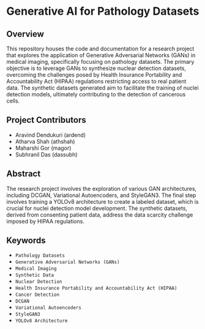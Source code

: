 # Generative AI for Pathology Datasets

## Overview
This repository houses the code and documentation for a research project that explores the application of Generative Adversarial Networks (GANs) in medical imaging, specifically focusing on pathology datasets. The primary objective is to leverage GANs to synthesize nuclear detection datasets, overcoming the challenges posed by Health Insurance Portability and Accountability Act (HIPAA) regulations restricting access to real patient data. The synthetic datasets generated aim to facilitate the training of nuclei detection models, ultimately contributing to the detection of cancerous cells.
 
## Project Contributors
- Aravind Dendukuri (ardend)
- Atharva Shah (athshah)
- Maharshi Gor (magor)
- Subhranil Das (dassubh)

## Abstract
The research project involves the exploration of various GAN architectures, including DCGAN, Variational Autoencoders, and StyleGAN3. The final step involves training a YOLOv8 architecture to create a labeled dataset, which is crucial for nuclei detection model development. The synthetic datasets, derived from consenting patient data, address the data scarcity challenge imposed by HIPAA regulations.

## Keywords
- `Pathology Datasets`
- `Generative Adversarial Networks (GANs)`
- `Medical Imaging`
- `Synthetic Data`
- `Nuclear Detection`
- `Health Insurance Portability and Accountability Act (HIPAA)`
- `Cancer Detection`
- `DCGAN`
- `Variational Autoencoders`
- `StyleGAN3`
- `YOLOv8 Architecture`
